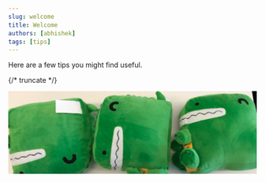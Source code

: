 ```yaml
---
slug: welcome
title: Welcome
authors: [abhishek]
tags: [tips]
---
```


Here are a few tips you might find useful.

{/* truncate */}

![Docusaurus Plushie](./docusaurus-plushie-banner.jpeg)


